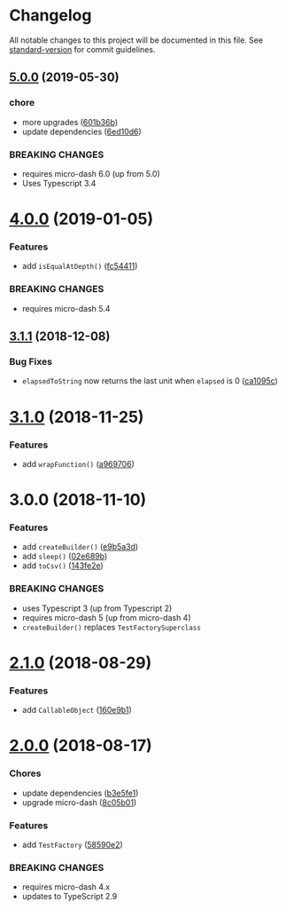 # Changelog

All notable changes to this project will be documented in this file. See [standard-version](https://github.com/conventional-changelog/standard-version) for commit guidelines.

## [5.0.0](https://github.com/simontonsoftware/s-js-utils/compare/v4.0.0...v5.0.0) (2019-05-30)

### chore

- more upgrades ([601b36b](https://github.com/simontonsoftware/s-js-utils/commit/601b36b))
- update dependencies ([6ed10d6](https://github.com/simontonsoftware/s-js-utils/commit/6ed10d6))

### BREAKING CHANGES

- requires micro-dash 6.0 (up from 5.0)
- Uses Typescript 3.4

<a name="4.0.0"></a>

# [4.0.0](https://github.com/simontonsoftware/s-js-utils/compare/v3.1.1...v4.0.0) (2019-01-05)

### Features

- add `isEqualAtDepth()` ([fc54411](https://github.com/simontonsoftware/s-js-utils/commit/fc54411))

### BREAKING CHANGES

- requires micro-dash 5.4

<a name="3.1.1"></a>

## [3.1.1](https://github.com/simontonsoftware/s-js-utils/compare/v3.1.0...v3.1.1) (2018-12-08)

### Bug Fixes

- `elapsedToString` now returns the last unit when `elapsed` is 0 ([ca1095c](https://github.com/simontonsoftware/s-js-utils/commit/ca1095c))

<a name="3.1.0"></a>

# [3.1.0](https://github.com/simontonsoftware/s-js-utils/compare/v3.0.0...v3.1.0) (2018-11-25)

### Features

- add `wrapFunction()` ([a969706](https://github.com/simontonsoftware/s-js-utils/commit/a969706))

<a name="3.0.0"></a>

# 3.0.0 (2018-11-10)

### Features

- add `createBuilder()` ([e9b5a3d](https://github.com/simontonsoftware/s-js-utils/commit/e9b5a3d))
- add `sleep()` ([02e689b](https://github.com/simontonsoftware/s-js-utils/commit/02e689b))
- add `toCsv()` ([143fe2e](https://github.com/simontonsoftware/s-js-utils/commit/143fe2e))

### BREAKING CHANGES

- uses Typescript 3 (up from Typescript 2)
- requires micro-dash 5 (up from micro-dash 4)
- `createBuilder()` replaces `TestFactorySuperclass`

<a name="2.1.0"></a>

# [2.1.0](https://github.com/simontonsoftware/s-js-utils/compare/v2.0.0...v2.1.0) (2018-08-29)

### Features

- add `CallableObject` ([160e9b1](https://github.com/simontonsoftware/s-js-utils/commit/160e9b1))

<a name="2.0.0"></a>

# [2.0.0](https://github.com/simontonsoftware/s-js-utils/compare/v1.1.1...v2.0.0) (2018-08-17)

### Chores

- update dependencies ([b3e5fe1](https://github.com/simontonsoftware/s-js-utils/commit/b3e5fe1))
- upgrade micro-dash ([8c05b01](https://github.com/simontonsoftware/s-js-utils/commit/8c05b01))

### Features

- add `TestFactory` ([58590e2](https://github.com/simontonsoftware/s-js-utils/commit/58590e2))

### BREAKING CHANGES

- requires micro-dash 4.x
- updates to TypeScript 2.9

